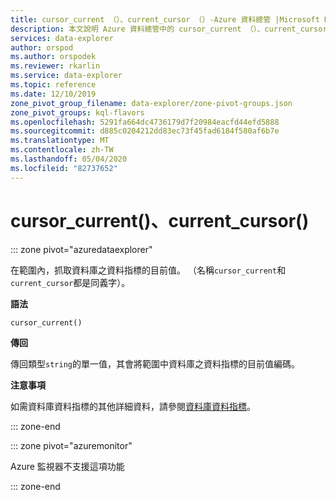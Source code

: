 ```yaml
---
title: cursor_current （）、current_cursor （）-Azure 資料總管 |Microsoft Docs
description: 本文說明 Azure 資料總管中的 cursor_current （）、current_cursor （）。
services: data-explorer
author: orspod
ms.author: orspodek
ms.reviewer: rkarlin
ms.service: data-explorer
ms.topic: reference
ms.date: 12/10/2019
zone_pivot_group_filename: data-explorer/zone-pivot-groups.json
zone_pivot_groups: kql-flavors
ms.openlocfilehash: 5291fa664dc4736179d7f20984eacfd44efd5888
ms.sourcegitcommit: d885c0204212dd83ec73f45fad6184f580af6b7e
ms.translationtype: MT
ms.contentlocale: zh-TW
ms.lasthandoff: 05/04/2020
ms.locfileid: "82737652"
---
```

# <a name="cursor_current-current_cursor"></a>cursor_current()、current_cursor()

::: zone pivot="azuredataexplorer"

在範圍內，抓取資料庫之資料指標的目前值。 （名稱`cursor_current`和`current_cursor`都是同義字）。

**語法**

`cursor_current()`

**傳回**

傳回類型`string`的單一值，其會將範圍中資料庫之資料指標的目前值編碼。

**注意事項**

如需資料庫資料指標的其他詳細資料，請參閱[資料庫資料指標](../management/databasecursor.md)。

::: zone-end

::: zone pivot="azuremonitor"

Azure 監視器不支援這項功能

::: zone-end
